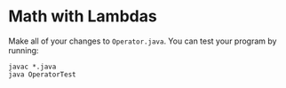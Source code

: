 # Math with Lambdas
Make all of your changes to `Operator.java`.  You can
test your program by running:
```
javac *.java
java OperatorTest
``` 
